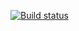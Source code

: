 [![Build status](https://ci.appveyor.com/api/projects/status/6ecv5fnf9cabbpe4?svg=true)](https://ci.appveyor.com/project/Malolepskaya-Elena/delivery-card)

